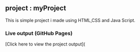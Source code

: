 ## project : myProject
This is simple project i made using HTML,CSS and Java Script.
### Live output (GitHub Pages)
[Click here to view the project output](
